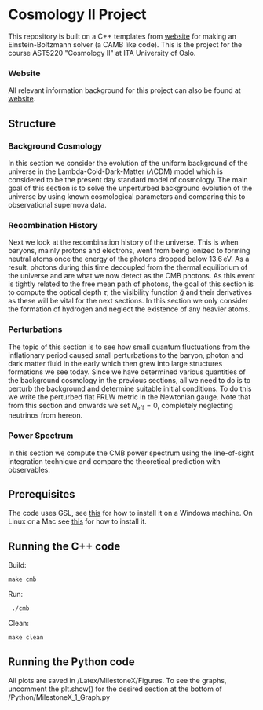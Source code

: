 # Cosmology II Project

This repository is built on a C++ templates from [website](https://github.com/HAWinther/AST5220-Cosmology) for making an Einstein-Boltzmann solver (a CAMB like code). This is the project for the course AST5220 "Cosmology II" at ITA University of Oslo. 

### Website
All relevant information background for this project can also be found at [website](https://cmb.wintherscoming.no/).

## Structure

### Background Cosmology

In this section we consider the evolution of the uniform background of the universe in the Lambda-Cold-Dark-Matter ($\Lambda$CDM) model which is considered to be the present day standard model of cosmology. The main goal of this section is to solve the unperturbed background evolution of the universe by using known cosmological parameters and comparing this to observational supernova data.

### Recombination History

Next we look at the recombination history of the universe. This is when baryons, mainly protons and electrons, went from being ionized to forming neutral atoms once the energy of the photons dropped below $13.6\,$eV. As a result, photons during this time decoupled from the thermal equilibrium of the universe and are what we now detect as the CMB photons. As this event is tightly related to the free mean path of photons, the goal of this section is to compute the optical depth $\tau$, the visibility function $\tilde g$ and their derivatives as these will be vital for the next sections. In this section we only consider the formation of hydrogen and neglect the existence of any heavier atoms.

### Perturbations

The topic of this section is to see how small quantum fluctuations from the inflationary period caused small perturbations to the baryon, photon and dark matter fluid in the early which then grew into large structures formations we see today. Since we have determined various quantities of the background cosmology in the previous sections, all we need to do is to perturb the background and determine suitable initial conditions. To do this we write the perturbed flat FRLW metric in the Newtonian gauge. Note that from this section and onwards we set $N_\text{eff}=0$, completely neglecting neutrinos from hereon.

### Power Spectrum

In this section we compute the CMB power spectrum using the line-of-sight integration technique and compare the theoretical prediction with observables.

## Prerequisites

The code uses GSL, see [this](https://solarianprogrammer.com/) for how to install it on a Windows machine. On Linux or a Mac see [this](https://cmb.wintherscoming.no/about.php#GSL) for how to install it.

## Running the C++ code

Build:

    make cmb

Run:

     ./cmb

Clean:

    make clean

## Running the Python code

All plots are saved in /Latex/MilestoneX/Figures. To see the graphs, uncomment the plt.show() for the desired section at the bottom of /Python/MilestoneX_1_Graph.py
